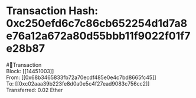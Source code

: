 
Transaction Hash: 0xc250efd6c7c86cb652254d1d7a8e76a12a672a80d55bbb11f9022f01f7e28b87
====================================================================================
  
#💸Transaction  
Block: [[14451003]]  
From: [[0x68b3465833fb72a70ecdf485e0e4c7bd8665fc45]]  
To: [[0xc02aaa39b223fe8d0a0e5c4f27ead9083c756cc2]]  
Transferred: 0.02 Ether